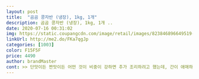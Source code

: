 ```yaml
---
layout: post 
title:  "곰곰 콩자반 (냉장), 1kg, 1개" 
description: 곰곰 콩자반 (냉장), 1kg, 1개 ..
date: 2020-07-16 00:31:02 
img: https://static.coupangcdn.com/image/retail/images/823846896649519-67b01e37-3edb-4a0a-a434-6f31a226f59c.jpg 
linkUrl: http://me2.do/FKa7qgJp 
categories: [1003] 
color: F15F5F 
price: 4490 
author: brandMaster 
cont: >> 단맛이든 짠맛이든 어떤 것이 비중이 강하면 추가 조리하려고 했는데, 간이 애매하다고 느껴졌습니다.<br/><br/>>> 저는 아예 단맛을 강하게 추가 조리해서 먹었습니다.<br/><br/>>> 저는 콩자반에 국물 양념이 적은 것을 좋아해서 괜찮았는데, 양념이 많은 것을 좋아하시는 분은 참고하세요.<br/><br/>>> 콩알이 단단하게 씹히는 느낌이 드는 편이라, 뭉근하게 풀어진 콩자반을 좋아하시는 분은 추가 조리하세요.<br/><br/>(초등학생인 조카들도 아주 잘먹어요)<br/><br/> - 1kg는 콩자반 좋아하는 사람 기준으로 4  5주 정도 먹습니다.<br/><br/><br/> - 양념으로 코팅된 콩자반은 촉촉한 편이며 뭉개지지 않고 콩 본연의 식감이 살아있습니다.<br/><br/><br/> - 양념이 짜거나 자극적이지 않아서 먹고 난 후 물이 안 먹히더군요.<br/><br/><br/> - 콩 크기는 균일한 편입니다.<br/> 한 번에 3  4알 먹으면 좋은 딱 예상했던 크기더군요.<br/><br/><br/> - 콩은 엄청 가득 있는데, 이에 비해 양념은 콩이 마르지 않게 코팅되어 있을 정도로 적은 편입니다.<br/><br/><br/> - 콩자반 양념만 먹으면 솔직히 애매합니다.<br/> 맛이 없는 것도, 확! 맛이 있는 것도 아니었어요.<br/><br/><br/> - 콩자반이 떡져있지 않아서 덜어내기 편합니다.<br/><br/><br/> - 패키지 뜯을 때 콩알이 튀어나오니 조심하세요.<br/><br/><br/> - 패키지가 한 번 뜯으면 보관이 어려운 형태라, 소분 보관하는 것을 추천합니다.<br/><br/>1.<br/> 패키지 및 내용물 양<br/> 
---
```

 